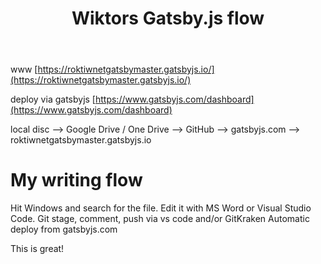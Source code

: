 ﻿---
title: "Wiktors Gatsby.js flow"
metaTitle: "Wiktors Gatsby.js flow"
metaDescription: "Wiktors Gatsby.js flow"
---

www
[https://roktiwnetgatsbymaster.gatsbyjs.io/](https://roktiwnetgatsbymaster.gatsbyjs.io/)

deploy via gatsbyjs
[https://www.gatsbyjs.com/dashboard](https://www.gatsbyjs.com/dashboard)

local disc --> Google Drive / One Drive --> GitHub --> gatsbyjs.com --> roktiwnetgatsbymaster.gatsbyjs.io

# My writing flow
Hit Windows and search for the file.
Edit it with MS Word or Visual Studio Code.
Git stage, comment, push via vs code and/or GitKraken
Automatic deploy from gatsbyjs.com

This is great!